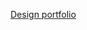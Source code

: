 
[Design portfolio](https://towardsdatascience.com/how-to-build-a-simple-portfolio-website-for-free-f49327675fd9)

